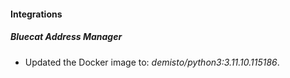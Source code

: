 
#### Integrations

##### Bluecat Address Manager

- Updated the Docker image to: *demisto/python3:3.11.10.115186*.

